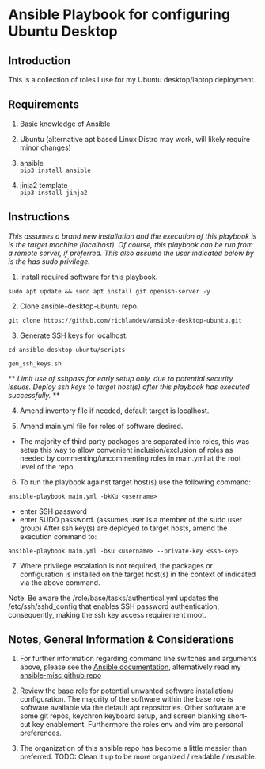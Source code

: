 # Ansible Playbook for configuring Ubuntu Desktop

## Introduction

This is a collection of roles I use for my Ubuntu desktop/laptop deployment.


## Requirements

1) Basic knowledge of Ansible

2) Ubuntu (alternative apt based Linux Distro may work, will likely require
minor changes)

3) ansible\
```pip3 install ansible```

4) jinja2 template\
```pip3 install jinja2```


## Instructions

*This assumes a brand new installation and the execution of this playbook is
is the target machine (localhost).  Of course, this playbook can be run from a
remote server, if preferred.  This also assume the user indicated below by
<username> is the has sudo privilege.*

1. Install required software for this playbook.

```sudo apt update && sudo apt install git openssh-server -y```

2. Clone ansible-desktop-ubuntu repo.

```git clone https://github.com/richlamdev/ansible-desktop-ubuntu.git```

3. Generate SSH keys for localhost.

```cd ansible-desktop-ubuntu/scripts```

`gen_ssh_keys.sh`

** *Limit use of sshpass for early setup only, due to potential security issues.
Deploy ssh keys to target host(s) after this playbook has executed successfully.* **

4. Amend inventory file if needed, default target is localhost.

5. Amend main.yml file for roles of software desired.

* The majority of third party packages are separated into roles, this was
setup this way to allow convenient inclusion/exclusion of roles as needed by
commenting/uncommenting roles in main.yml at the root level of the repo.

6. To run the playbook against target host(s) use the following command:

```ansible-playbook main.yml -bkKu <username>```
  * enter SSH password
  * enter SUDO password. (assumes user is a member of the sudo user group)
  After ssh key(s) are deployed to target hosts, amend the execution command
  to:

```ansible-playbook main.yml -bKu <username> --private-key <ssh-key>```

7. Where privilege escalation is not required, the packages or configuration is
installed on the target host(s) in the context of <username> indicated via the
above command.

Note: Be aware the /role/base/tasks/authentical.yml updates the
/etc/ssh/sshd_config that enables SSH password authentication; consequently,
making the ssh key access requirement moot.


## Notes, General Information & Considerations

1. For further information regarding command line switches and arguments above,
please see the [Ansible documentation](https://docs.ansible.com/ansible/latest/cli/ansible-playbook.html),
alternatively read my [ansible-misc github repo](https://github.com/richlamdev/ansible-misc.git)

2. Review the base role for potential unwanted software installation/
configuration.  The majority of the software within the base role is software
available via the default apt repositories.  Other software are some git repos,
keychron keyboard setup, and screen blanking short-cut key enablement.
Furthermore the roles env and vim are personal preferences.

3. The organization of this ansible repo has become a little messier than
preferred.  TODO: Clean it up to be more organized / readable / reusable.
